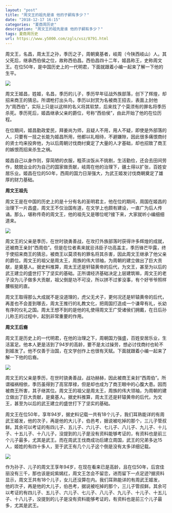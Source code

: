 ```yaml
---
layout: "post"
title: "周文王的祖先是谁 他的子嗣有多少？"
date: "2018-12-17 16:15"
categories: "夏商周历史"
description: "周文王的祖先是谁 他的子嗣有多少？"
tags: 夏商周历史
url: https://www.y5000.com/zgls/xsz/8791.html
---
```






周文王，名昌，周太王之孙，季历之子，周朝奠基者，岐周（今陕西岐山）人。其父死后，继承西伯侯之位，故称西伯昌。西伯昌四十二年，姬昌称王，史称周文王。在位50年，是中国历史上的一代明君，下面就跟着小编一起来了解一下他的生平。

![](https://img.y5000.com/uploads/allimg/161230/8-161230103912323.jpg)

周文王姬昌，姓姬，名昌，季历的儿子，季历早年征战外族部落，创下了辉煌，却招来商王的猜忌。所谓枪打出头鸟，季历以封赏为名被商王招去，表面上封他为“周西伯”，实际上只是以这样的名义将其软禁，后来找了个莫须有的罪名将季历杀死。季历死后，姬昌继承父亲的爵位，号称“西伯侯”，由此开始了他的在位历程。

在位期间，姬昌勤政爱民，拜姜尚为师，且疑人不用，用人不疑，即使是外部落的人，只要有一技之长能为姬昌所用，他都以礼相待，不避嫌隙，因此很多痛恨商纣的贤士均来投奔他，为以后周朝讨伐商纣奠定了大量的人才基础，却也招致了商王的嫉恨而招来杀生之祸。

姬昌自己以身作则，穿简陋的衣服，粗茶淡饭从不挑剔，生活勤俭，还会去田间劳作，兢兢业业的为自己的国家做贡献，岐周在他的治理下，疆土得以扩张，百姓安居乐业。姬昌在位的50年，西周的国力日渐强大，为武王姬发讨伐商朝奠定了雄厚的财力基础。

**周文王祖先**

周文王是在中国的历史上的是十分有名的圣明君主，他在位的期间，周国在姬昌的治理下一片昌盛，周文王不仅治国有道，在文学上也颇有建设，一直广为后人传诵。那么，堪称传奇的周文王，他的祖先又是哪位呢?接下来，大家就听小编细细道来。

![](https://img.y5000.com/uploads/allimg/161230/8-161230103933239.jpg)

周文王的父亲是季历，在世时骁勇善战，在攻打外族部落时获得许多辉煌的成就，还被商王亲封“西周伯”。但是在位者素来就忌讳臣子功高盖主，季历锋芒毕露，终于使招来商王的猜忌，被商王以莫须有的罪名将其杀害，因此周文王继承了他父亲的爵位。周文王的祖父是周太王，周族的伟大领袖，为周朝的建立做出了巨大贡献，是奠基人。据史料推算，周太王还是轩辕黄帝的后代，为文王，甚至为以后的武王建立的盛世打下了坚实的基础。正所谓经济基础决定上层建筑嘛，周文王的老子没为儿子做多大贡献，祖父倒是功不可没，所以拼不过爹没事，有个好爷爷照样腰板挺的直。

周文王取得那么大成就不是没道理的，虎父无犬子，更何况还是轩辕黄帝的后代，再差也不会差到哪去，周太王推行的礼教文化，把周国打造成一个谦卑有礼，长幼有序的仪礼之国。周太王想不到的是他的礼使得周文王广受诸侯们拥戴，在日后孙儿称王的过程中，起到非常重要的作用。

**周文王后裔**

周文王是历史上的一代明君，在他的治理之下，周朝国力强盛，百姓安居乐业，生活富足。他本人更是活到了94岁的高龄，要不是太过操劳，想必讨伐商纣也轮不到姬发了。他不仅善于治国，在文学创作上也很有天赋。下面就跟着小编一起来了解一下他的后裔。

![](https://img.y5000.com/uploads/allimg/161230/8-16123010394L38.jpg)

周文王的父亲是季历，在世时骁勇善战，战功赫赫，因此被商王亲封“西周伯”。所谓福祸相依，季历虽得到了高官厚禄，但是却也成为了商王眼中的心腹大患。因而被商王所害，其子继其位。周文王的祖父是周太王，周族的伟大领袖，为周朝的建立做出了巨大贡献，是奠基人。据史料推算，周太王还是轩辕黄帝的后代，为文王，甚至为以后的武王建立的盛世打下了坚实的基础。

周文王在位50年，享年94岁，据史料记载一共有18个儿子，我们耳熟能详的有周武王姬发，他的次子，再是他的大儿子，伯邑考，据说被吃掉的那个，三儿子管叔鲜。其余可以考证的有四儿子、五儿子、六儿子、七儿子、八儿子、九儿子、十儿子、十五儿子、十八儿子，没提到的儿子是没有资料能够考证的，有资料也是前三个儿子最多，尤其是武王。而在周武王伐商成功后建立周国，武王的兄弟多达15人，姬姓的有四十多人，至于武王有几个儿子这个倒是没有太多详细记载。

![](https://img.y5000.com/uploads/allimg/161230/8-161230103956301.jpg)

作为孙子、儿子的周文王享年94岁，在现在看来已是高龄，且在位50年，后宫佳丽没有三千，那也该是姹紫嫣红，周文王怎会不留恋，进而留下一点足迹?据资料显示，周文王共有18个儿子，女儿还没算在内。我们耳熟能详的有周武王姬发，他的次子，再是他的大儿子，伯邑考，据说被吃掉的那个，三儿子管叔鲜。其余可以考证的有四儿子、五儿子、六儿子、七儿子、八儿子、九儿子、十儿子、十五儿子、十八儿子，没提到的儿子是没有资料能够考证的，有资料也是前三个儿子最多，尤其是武王。
